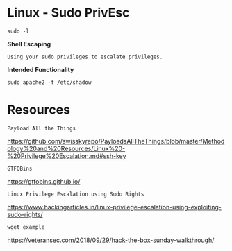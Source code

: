 # Linux - Sudo PrivEsc

    sudo -l

**Shell Escaping**

`Using your sudo privileges to escalate privileges.`

**Intended Functionality**

    sudo apache2 -f /etc/shadow

# Resources

`Payload All the Things`

https://github.com/swisskyrepo/PayloadsAllTheThings/blob/master/Methodology%20and%20Resources/Linux%20-%20Privilege%20Escalation.md#ssh-key

`GTFOBins`

https://gtfobins.github.io/

`Linux Privilege Escalation using Sudo Rights`

https://www.hackingarticles.in/linux-privilege-escalation-using-exploiting-sudo-rights/

`wget example`

https://veteransec.com/2018/09/29/hack-the-box-sunday-walkthrough/